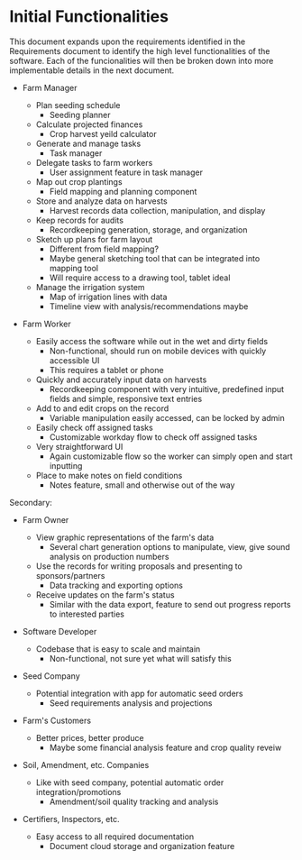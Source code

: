 # Initial Functionalities

This document expands upon the requirements identified in the Requirements document to identify the high level functionalities of the software. 
Each of the funcionalities will then be broken down into more implementable details in the next document.


- Farm Manager
	- Plan seeding schedule
		- Seeding planner
	- Calculate projected finances
		- Crop harvest yeild calculator
	- Generate and manage tasks
		- Task manager
	- Delegate tasks to farm workers
		- User assignment feature in task manager
	- Map out crop plantings
		- Field mapping and planning component
	- Store and analyze data on harvests
		- Harvest records data collection, manipulation, and display
	- Keep records for audits
		- Recordkeeping generation, storage, and organization
	- Sketch up plans for farm layout
		- Different from field mapping? 
		- Maybe general sketching tool that can be integrated into mapping tool
		- Will require access to a drawing tool, tablet ideal
	- Manage the irrigation system
		- Map of irrigation lines with data
		- Timeline view with analysis/recommendations maybe


- Farm Worker
	- Easily access the software while out in the wet and dirty fields
		- Non-functional, should run on mobile devices with quickly accessible UI
		- This requires a tablet or phone
	- Quickly and accurately input data on harvests
		- Recordkeeping component with very intuitive, predefined input fields and simple, responsive text entries
	- Add to and edit crops on the record
		- Variable manipulation easily accessed, can be locked by admin
	- Easily check off assigned tasks
		- Customizable workday flow to check off assigned tasks
	- Very straightforward UI
		- Again customizable flow so the worker can simply open and start inputting
	- Place to make notes on field conditions
		- Notes feature, small and otherwise out of the way


Secondary:


- Farm Owner
	- View graphic representations of the farm's data
		- Several chart generation options to manipulate, view, give sound analysis on production numbers
	- Use the records for writing proposals and presenting to sponsors/partners
		- Data tracking and exporting options
	- Receive updates on the farm's status
		- Similar with the data export, feature to send out progress reports to interested parties


- Software Developer
	- Codebase that is easy to scale and maintain
		- Non-functional, not sure yet what will satisfy this


- Seed Company
	- Potential integration with app for automatic seed orders
		- Seed requirements analysis and projections


- Farm's Customers
	- Better prices, better produce
		- Maybe some financial analysis feature and crop quality reveiw

- Soil, Amendment, etc. Companies
	- Like with seed company, potential automatic order integration/promotions
		- Amendment/soil quality tracking and analysis  


- Certifiers, Inspectors, etc.
	- Easy access to all required documentation
		- Document cloud storage and organization feature
